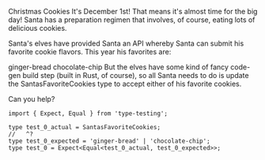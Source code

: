 Christmas Cookies
It's December 1st! That means it's almost time for the big day! Santa has a preparation regimen that involves, of course, eating lots of delicious cookies.

Santa's elves have provided Santa an API whereby Santa can submit his favorite cookie flavors. This year his favorites are:

ginger-bread
chocolate-chip
But the elves have some kind of fancy code-gen build step (built in Rust, of course), so all Santa needs to do is update the SantasFavoriteCookies type to accept either of his favorite cookies.

Can you help?

```
import { Expect, Equal } from 'type-testing';

type test_0_actual = SantasFavoriteCookies;
//   ^?
type test_0_expected = 'ginger-bread' | 'chocolate-chip';
type test_0 = Expect<Equal<test_0_actual, test_0_expected>>;
```